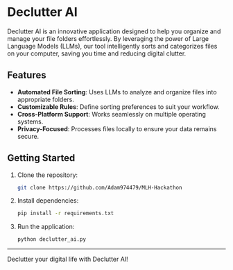 # Declutter AI

Declutter AI is an innovative application designed to help you organize and manage your file folders effortlessly. By leveraging the power of Large Language Models (LLMs), our tool intelligently sorts and categorizes files on your computer, saving you time and reducing digital clutter.

## Features
- **Automated File Sorting**: Uses LLMs to analyze and organize files into appropriate folders.
- **Customizable Rules**: Define sorting preferences to suit your workflow.
- **Cross-Platform Support**: Works seamlessly on multiple operating systems.
- **Privacy-Focused**: Processes files locally to ensure your data remains secure.

## Getting Started
1. Clone the repository:
    ```bash
    git clone https://github.com/Adam974479/MLH-Hackathon
    ```
2. Install dependencies:
    ```bash
    pip install -r requirements.txt
    ```
3. Run the application:
    ```bash
    python declutter_ai.py
    ```

---
Declutter your digital life with Declutter AI!